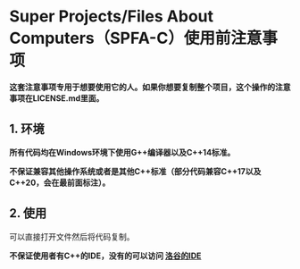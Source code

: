 # Super Projects/Files About Computers（SPFA-C）使用前注意事项

**这套注意事项专用于想要使用它的人。如果你想要复制整个项目，这个操作的注意事项在LICENSE.md里面。**

## 1. 环境

**所有代码均在Windows环境下使用G++编译器以及C++14标准。**

**不保证兼容其他操作系统或者是其他C++标准（部分代码兼容C++17以及C++20，会在最前面标注）。**

## 2. 使用

可以直接打开文件然后将代码复制。

**不保证使用者有C++的IDE，没有的可以访问 [洛谷的IDE](https://www.luogu.com.cn/ide)**
